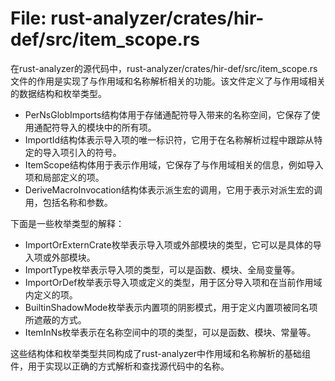 # File: rust-analyzer/crates/hir-def/src/item_scope.rs

在rust-analyzer的源代码中，rust-analyzer/crates/hir-def/src/item_scope.rs文件的作用是实现了与作用域和名称解析相关的功能。该文件定义了与作用域相关的数据结构和枚举类型。

- PerNsGlobImports结构体用于存储通配符导入带来的名称空间，它保存了使用通配符导入的模块中的所有项。
- ImportId结构体表示导入项的唯一标识符，它用于在名称解析过程中跟踪从特定的导入项引入的符号。
- ItemScope结构体用于表示作用域，它保存了与作用域相关的信息，例如导入项和局部定义的项。
- DeriveMacroInvocation结构体表示派生宏的调用，它用于表示对派生宏的调用，包括名称和参数。

下面是一些枚举类型的解释：

- ImportOrExternCrate枚举表示导入项或外部模块的类型，它可以是具体的导入项或外部模块。
- ImportType枚举表示导入项的类型，可以是函数、模块、全局变量等。
- ImportOrDef枚举表示导入项或定义的类型，用于区分导入项和在当前作用域内定义的项。
- BuiltinShadowMode枚举表示内置项的阴影模式，用于定义内置项被同名项所遮蔽的方式。
- ItemInNs枚举表示在名称空间中的项的类型，可以是函数、模块、常量等。

这些结构体和枚举类型共同构成了rust-analyzer中作用域和名称解析的基础组件，用于实现以正确的方式解析和查找源代码中的名称。

